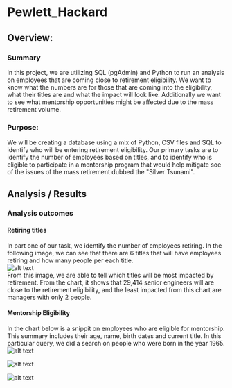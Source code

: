 # Pewlett_Hackard

## Overview:
### Summary
In this project, we are utilizing SQL (pgAdmin) and Python to run an analysis on employees that are coming close to retirement eligibility. We want to know what the numbers are for those that are coming into the eligibility, what their titles are and what the impact will look like. Additionally we want to see what mentorship opportunities might be affected due to the mass retirement volume.

### Purpose:
We will be creating a database using a mix of Python, CSV files and SQL to identify who will be entering retirement eligibility. Our primary tasks are to identify the number of employees based on titles, and to identify who is eligible to participate in a mentorship program that would help mitigate soe of the issues of the mass retirement dubbed the "Silver Tsunami".

## Analysis / Results 

### Analysis outcomes

#### Retiring titles
In part one of our task, we identify the number of employees retiring. In the following image, we can see that there are 6 titles that will have employees retiring and how many people per each title.<br>
![alt text](http://url/to/img.png) <br>
From this image, we are able to tell which titles will be most impacted by retirement. From the chart, it shows that 29,414 senior engineers will are close to the retirement eligibility, and the least impacted from this chart are managers with only 2 people.

#### Mentorship Eligibility
In the chart below is a snippit on employees who are eligible for mentorship. This summary includes their age, name, birth dates and current title. In this particular query, we did a search on people who were born in the year 1965.<br>
![alt text](http://url/to/img.png)


![alt text](http://url/to/img.png)


![alt text](http://url/to/img.png)

